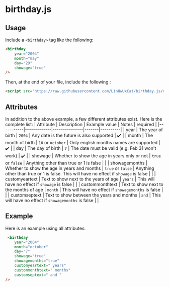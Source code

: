 # birthday.js
## Usage
Include a `<birthday>` tag like the following:
```html
<birthday 
    year="2004" 
    month="may" 
    day="29" 
    showage="true"
/>
```
Then, at the end of your file, include the following : 
```html
<script src="https://raw.githubusercontent.com/LinUwUxCat/birthday.js/main/birthday.js"></script>
```
## Attributes
In addition to the above example, a few different attributes exist. Here is the complete list:
| Attribute | Description | Example value | Notes | required |
|-----------|-------------|---------------|-------|----------|
| year      | The year of birth | `2004` | Any date is the future is also supported | :heavy_check_mark: |
| month     | The month of birth | `10` or `october` | Only english months names are supported | :heavy_check_mark: |
| day       | The day of birth | `7` | The date must be valid (e.g. Feb 31 won't work) | :heavy_check_mark: |
| showage | Whether to show the age in years only or not | `true` or `false` | Anything other than true or 1 is false | | 
| showagemonths | Whether to show the age in years and months | `true` or `false` | Anything other than true or 1 is false. This will have no effect if `showage` is false | |
| customyeartext | Text to show next to the years of age | `years` | This will have no effect if `showage` is false | |
| custommonthtext | Text to show next to the months of age | `month` | This will have no effect if `showagemonths` is false | |
| customseptext | Text to show between the years and months | `and` | This will have no effect if `showagemonths` is false | |

## Example
Here is an example using all attributes:
```html
 <birthday 
    year="2004" 
    month="october" 
    day="7" 
    showage="true" 
    showagemonths="true"
    customyeartext=" years"
    custommonthtext=" months"
    customseptext=" and "
/>
```